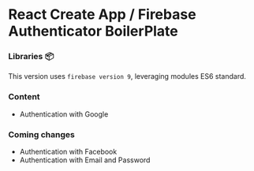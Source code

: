 # React Create App / Firebase Authenticator BoilerPlate

### Libraries :package:

This version uses `firebase version 9`, leveraging modules ES6 standard.

### Content

- Authentication with Google

### Coming changes

- Authentication with Facebook
- Authentication with Email and Password

